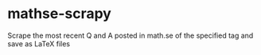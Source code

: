 # mathse-scrapy
Scrape the most recent Q and A posted in math.se of the specified tag and save as LaTeX files
